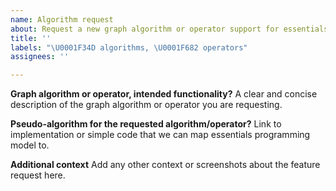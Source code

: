 ```yaml
---
name: Algorithm request
about: Request a new graph algorithm or operator support for essentials.
title: ''
labels: "\U0001F34D algorithms, \U0001F682 operators"
assignees: ''

---
```


**Graph algorithm or operator, intended functionality?**
A clear and concise description of the graph algorithm or operator you are requesting.


**Pseudo-algorithm for the requested algorithm/operator?**
Link to implementation or simple code that we can map essentials programming model to. 

**Additional context**
Add any other context or screenshots about the feature request here.
